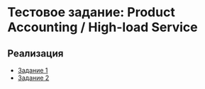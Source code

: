 # Тестовое задание: Product Accounting / High-load Service

## Реализация

- [Задание 1](./task1/README.md)
- [Задание 2](./task2/README.md)
